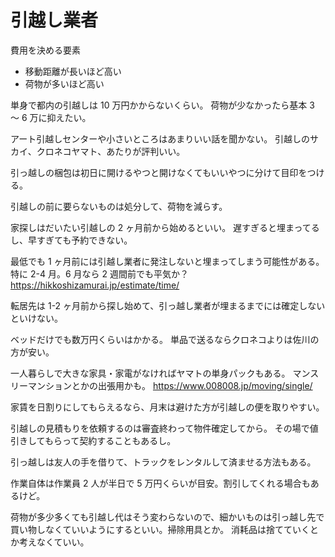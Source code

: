 # 引越し業者

費用を決める要素

- 移動距離が長いほど高い
- 荷物が多いほど高い

単身で都内の引越しは 10 万円かからないくらい。
荷物が少なかったら基本 3 〜 6 万に抑えたい。

アート引越しセンターや小さいところはあまりいい話を聞かない。
引越しのサカイ、クロネコヤマト、あたりが評判いい。

引っ越しの梱包は初日に開けるやつと開けなくてもいいやつに分けて目印をつける。

引越しの前に要らないものは処分して、荷物を減らす。

家探しはだいたい引越しの 2 ヶ月前から始めるといい。
遅すぎると埋まってるし、早すぎても予約できない。

最低でも 1 ヶ月前には引越し業者に発注しないと埋まってしまう可能性がある。特に 2-4 月。6 月なら 2 週間前でも平気か？
https://hikkoshizamurai.jp/estimate/time/

転居先は 1-2 ヶ月前から探し始めて、引っ越し業者が埋まるまでには確定しないといけない。

ベッドだけでも数万円くらいはかかる。
単品で送るならクロネコよりは佐川の方が安い。

一人暮らしで大きな家具・家電がなければヤマトの単身パックもある。
マンスリーマンションとかの出張用かも。
https://www.008008.jp/moving/single/

家賃を日割りにしてもらえるなら、月末は避けた方が引越しの便を取りやすい。

引越しの見積もりを依頼するのは審査終わって物件確定してから。
その場で値引きしてもらって契約することもあるし。

引っ越しは友人の手を借りて、トラックをレンタルして済ませる方法もある。

作業自体は作業員 2 人が半日で 5 万円くらいが目安。割引してくれる場合もあるけど。

荷物が多少多くても引越し代はそう変わらないので、細かいものは引っ越し先で買い物しなくていいようにするといい。掃除用具とか。
消耗品は捨てていくとか考えなくていい。
